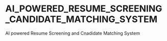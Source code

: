 # AI_POWERED_RESUME_SCREENING_CANDIDATE_MATCHING_SYSTEM
AI powered Resume Screening and Cnadidate Matching System
